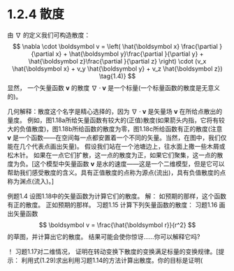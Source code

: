 # 1.2.4 散度

由 $\nabla$ 的定义我们可构造散度：
$$
  \nabla \cdot \boldsymbol v = \left( \hat{\boldsymbol x} \frac{\partial }{\partial x} + \hat{\boldsymbol y}\frac{\partial }{\partial y}  + \hat{\boldsymbol z}\frac{\partial }{\partial z}   \right) \cdot (v_x \hat{\boldsymbol x} + v_y \hat{\boldsymbol y} + v_z \hat{\boldsymbol z})
  \tag{1.4)}
$$
显然， 一个矢量函数 $\boldsymbol v$ 的散度 $\nabla \cdot \boldsymbol v$ 是一个标量(一个标量函数的散度是无意义的)。

几何解释：散度这个名字是精心选择的，因为 $\nabla \cdot \boldsymbol v$ 是矢量场 $\boldsymbol v$ 在所给点散出的量度。
例如，图1.18a所给矢量函数有较大的(正值)散度(如果箭头内指，它将有较大的负值散度)，图1.18b所给函数的散度为零，图1.18c所给函数有正的散度(注意 $\boldsymbol v$ 是一个函数——在空间每一点都安置着一个不同的矢量。当然，在图中，我们仅能在几个代表点画出矢量)。
假设我们站在一个池塘边上，往水面上撒一些木屑或松木针。
如果在一点它们扩散，这一点的散度为正，如果它们聚集，这一点的散度为负。[这个模型中矢量函数 $\boldsymbol v$ 是水的速度——这是一个二维模型，但是它可以帮助我们感受散度的含义。具有正值散度的点称为源点(流出)，具有负值散度的点称为渊点(流入)。]

例题1.4
设图1.18中的矢量函数为计算它们的散度。
解：
如预期的那样，这个函数有正的散度。
正如预期的那样。
习题1.15 计算下列矢量函数的散度：
习题1.16 画出矢量函数
$$
  \boldsymbol v = \frac{\hat{\boldsymbol r}}{r^2}
$$
的草图，并计算出它的散度。
结果可能会使你惊讶……你可以解释它吗?

！ 习题1.17对二维情况， 证明在转动变换下散度的变换满足标量的变换规律。[提示： 利用式(1.29)求出利用习题1.14的方法计算出散度。你的目标是证明(
